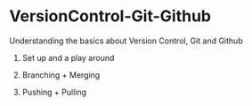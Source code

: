 # VersionControl-Git-Github
Understanding the basics about Version Control, Git and Github

1. Set up and a play around

2. Branching + Merging

3. Pushing +  Pulling

